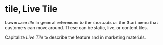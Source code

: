 # tile, Live Tile

Lowercase *tile* in general references to the shortcuts on the Start menu that customers can move around. These can be static, live, or content tiles.

Capitalize *Live Tile* to describe the feature and in marketing materials.
